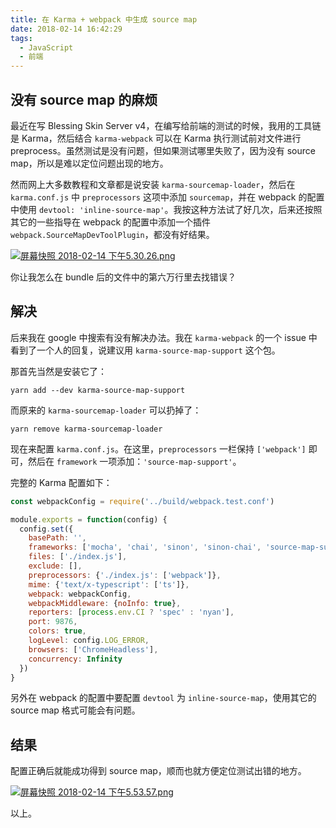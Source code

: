 ```yaml
---
title: 在 Karma + webpack 中生成 source map
date: 2018-02-14 16:42:29
tags:
  - JavaScript
  - 前端
---
```


## 没有 source map 的麻烦

最近在写 Blessing Skin Server v4，在编写给前端的测试的时候，我用的工具链是 Karma，然后结合 `karma-webpack` 可以在 Karma 执行测试前对文件进行 preprocess。虽然测试是没有问题，但如果测试哪里失败了，因为没有 source map，所以是难以定位问题出现的地方。

然而网上大多数教程和文章都是说安装 `karma-sourcemap-loader`，然后在 `karma.conf.js` 中 `preprocessors` 这项中添加 `sourcemap`，并在 webpack 的配置中使用 `devtool: 'inline-source-map'`。我按这种方法试了好几次，后来还按照其它的一些指导在 webpack 的配置中添加一个插件 `webpack.SourceMapDevToolPlugin`，都没有好结果。

[![屏幕快照 2018-02-14 下午5.30.26.png](https://i.loli.net/2018/02/14/5a8401bb85115.png)](https://i.loli.net/2018/02/14/5a8401bb85115.png)

你让我怎么在 bundle 后的文件中的第六万行里去找错误？

## 解决

后来我在 google 中搜索有没有解决办法。我在 `karma-webpack` 的一个 issue 中看到了一个人的回复，说建议用 `karma-source-map-support` 这个包。

那首先当然是安装它了：

```shell
yarn add --dev karma-source-map-support
```

而原来的 `karma-sourcemap-loader` 可以扔掉了：

```shell
yarn remove karma-sourcemap-loader
```

现在来配置 `karma.conf.js`。在这里，`preprocessors` 一栏保持 `['webpack']` 即可，然后在 `framework` 一项添加：`'source-map-support'`。

完整的 Karma 配置如下：

```javascript
const webpackConfig = require('../build/webpack.test.conf')

module.exports = function(config) {
  config.set({
    basePath: '',
    frameworks: ['mocha', 'chai', 'sinon', 'sinon-chai', 'source-map-support'],
    files: ['./index.js'],
    exclude: [],
    preprocessors: {'./index.js': ['webpack']},
    mime: {'text/x-typescript': ['ts']},
    webpack: webpackConfig,
    webpackMiddleware: {noInfo: true},
    reporters: [process.env.CI ? 'spec' : 'nyan'],
    port: 9876,
    colors: true,
    logLevel: config.LOG_ERROR,
    browsers: ['ChromeHeadless'],
    concurrency: Infinity
  })
}
```

另外在 webpack 的配置中要配置 `devtool` 为 `inline-source-map`，使用其它的 source map 格式可能会有问题。

## 结果

配置正确后就能成功得到 source map，顺而也就方便定位测试出错的地方。

[![屏幕快照 2018-02-14 下午5.53.57.png](https://i.loli.net/2018/02/14/5a84073e30649.png)](https://i.loli.net/2018/02/14/5a84073e30649.png)

以上。
